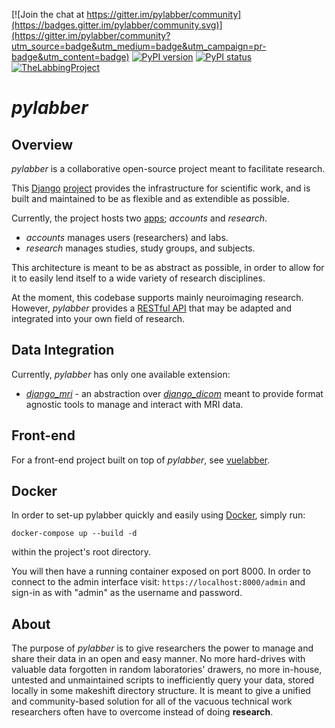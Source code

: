 [![Join the chat at https://gitter.im/pylabber/community](https://badges.gitter.im/pylabber/community.svg)](https://gitter.im/pylabber/community?utm_source=badge&utm_medium=badge&utm_campaign=pr-badge&utm_content=badge)
[![PyPI version](https://img.shields.io/pypi/v/pylabber.svg)](https://pypi.python.org/pypi/pylabber/)
[![PyPI status](https://img.shields.io/pypi/status/pylabber.svg)](https://pypi.python.org/pypi/pylabber/)
[![TheLabbingProject](https://circleci.com/gh/TheLabbingProject/pylabber.svg?style=shield)](https://app.circleci.com/pipelines/github/TheLabbingProject/pylabber)

# _pylabber_

## Overview

_pylabber_ is a collaborative open-source project meant to facilitate research.

This [Django](https://www.djangoproject.com/) [project](https://docs.djangoproject.com/en/2.2/glossary/#term-project) provides the infrastructure for scientific work, and is built and maintained to be as flexible and as extendible as possible.

Currently, the project hosts two [apps](https://docs.djangoproject.com/en/2.2/ref/applications/);
_accounts_ and _research_.

- _accounts_ manages users (researchers) and labs.
- _research_ manages studies, study groups, and subjects.

This architecture is meant to be as abstract as possible, in order to allow for it to easily lend itself to a wide variety of research disciplines.

At the moment, this codebase supports mainly neuroimaging research. However, _pylabber_ provides a [RESTful API](https://en.wikipedia.org/wiki/Representational_state_transfer) that may be adapted and integrated into your own field of research.

## Data Integration

Currently, _pylabber_ has only one available extension:

- [_django_mri_](https://github.com/TheLabbingProject/django_mri) - an abstraction over [_django_dicom_](https://github.com/TheLabbingProject/django_dicom) meant to provide format agnostic tools to manage and interact with MRI data.

## Front-end

For a front-end project built on top of _pylabber_, see [vuelabber](https://github.com/TheLabbingProject/vuelabber).

## Docker

In order to set-up pylabber quickly and easily using [Docker](https://www.docker.com/), simply run:

```
docker-compose up --build -d
```

within the project's root directory.

You will then have a running container exposed on port 8000. In order to connect to the admin interface visit: `https://localhost:8000/admin` and sign-in as with "admin" as the username and password.

## About

The purpose of _pylabber_ is to give researchers the power to manage and share their data in an open and easy manner. No more hard-drives with valuable data forgotten in random laboratories' drawers, no more in-house, untested and unmaintained scripts to inefficiently query your data, stored locally in some makeshift directory structure. It is meant to give a unified and community-based solution for all of the vacuous technical work researchers often have to overcome instead of doing **research**.
